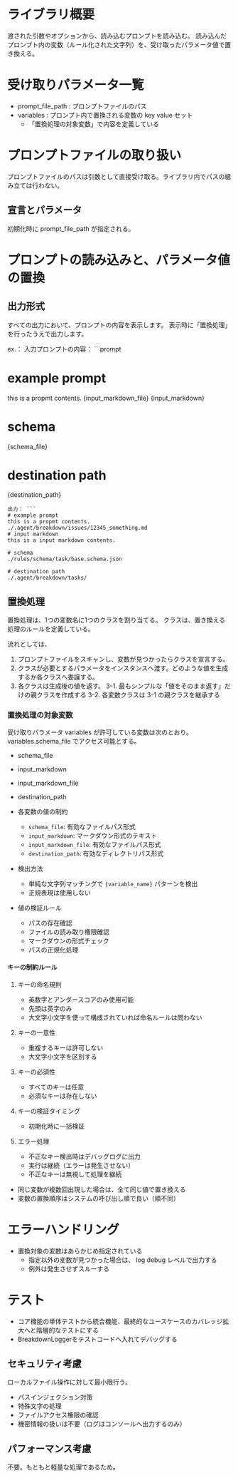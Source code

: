 # ライブラリ概要

渡された引数やオプションから、読み込むプロンプトを読み込む。
読み込んだプロンプト内の変数（ルール化された文字列）を、受け取ったパラメータ値で置き換える。

# 受け取りパラメータ一覧

- prompt_file_path : プロンプトファイルのパス
- variables : プロンプト内で置換される変数の key value セット
  - 「置換処理の対象変数」で内容を定義している

# プロンプトファイルの取り扱い

プロンプトファイルのパスは引数として直接受け取る。ライブラリ内でパスの組み立ては行わない。

## 宣言とパラメータ

初期化時に prompt_file_path が指定される。

# プロンプトの読み込みと、パラメータ値の置換

## 出力形式

すべての出力において、プロンプトの内容を表示します。 表示時に「置換処理」を行ったうえで出力します。

ex.： 入力プロンプトの内容： ```prompt

# example prompt

this is a propmt contents. {input_markdown_file} {input_markdown}

# schema

{schema_file}

# destination path

{destination_path}

````
出力： ```
# example prompt 
this is a propmt contents.
./.agent/breakdown/issues/12345_something.md
# input markdown
this is a input markdown contents.

# schema
./rules/schema/task/base.schema.json

# destination path
./.agent/breakdown/tasks/
````

## 置換処理

置換処理は、1つの変数名に1つのクラスを割り当てる。 クラスは、置き換える処理のルールを定義している。

流れとしては、

1. プロンプトファイルをスキャンし、変数が見つかったらクラスを宣言する。
2. クラスが必要とするパラメータをインスタンスへ渡す。どのような値を生成するか各クラスへ委譲する。
3. 各クラスは生成後の値を返す。
  3-1. 最もシンプルな「値をそのまま返す」だけの親クラスを作成する
  3-2. 各変数クラスは 3-1 の親クラスを継承する

### 置換処理の対象変数
受け取りパラメータ variables が許可している変数は次のとおり。
variables.schema_file でアクセス可能とする。

- schema_file
- input_markdown
- input_markdown_file
- destination_path


- 各変数の値の制約
  - `schema_file`: 有効なファイルパス形式
  - `input_markdown`: マークダウン形式のテキスト
  - `input_markdown_file`: 有効なファイルパス形式
  - `destination_path`: 有効なディレクトリパス形式

- 検出方法
   - 単純な文字列マッチングで `{variable_name}` パターンを検出
   - 正規表現は使用しない

- 値の検証ルール
  - パスの存在確認
  - ファイルの読み取り権限確認
  - マークダウンの形式チェック
  - パスの正規化処理

#### キーの制約ルール
1. キーの命名規則
   - 英数字とアンダースコアのみ使用可能
   - 先頭は英字のみ
   - 大文字小文字を使って構成されていれば命名ルールは問わない

2. キーの一意性
   - 重複するキーは許可しない
   - 大文字小文字を区別する

3. キーの必須性
   - すべてのキーは任意
   - 必須なキーは存在しない

4. キーの検証タイミング
   - 初期化時に一括検証

5. エラー処理
   - 不正なキー検出時はデバッグログに出力
   - 実行は継続（エラーは発生させない）
   - 不正なキーは無視して処理を継続

- 同じ変数が複数回出現した場合は、全て同じ値で置き換える
- 変数の置換順序はシステムの呼び出し順で良い（順不同）

# エラーハンドリング

- 置換対象の変数はあらかじめ指定されている
  - 指定以外の変数が見つかった場合は、 log debug レベルで出力する
  - 例外は発生させずスルーする

# テスト

- コア機能の単体テストから統合機能、最終的なユースケースのカバレッジ拡大へと階層的なテストにする
- BreakdownLoggerをテストコードへ入れてデバッグする

## セキュリティ考慮
ローカルファイル操作に対して最小限行う。
- パスインジェクション対策
- 特殊文字の処理
- ファイルアクセス権限の確認
- 機密情報の扱いは不要（ログはコンソールへ出力するのみ）

## パフォーマンス考慮
不要。もともと軽量な処理であるため。

